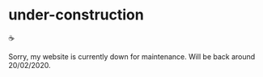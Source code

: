 # under-construction

:coffee:

Sorry, my website is currently down for maintenance. Will be back around 20/02/2020.



